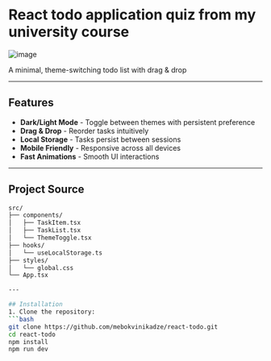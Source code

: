 # React todo application quiz from my university course

![image](https://github.com/user-attachments/assets/14d43a65-ce9e-49c2-98d5-8365f80a320b)



A minimal, theme-switching todo list with drag & drop

---

## Features
- **Dark/Light Mode** - Toggle between themes with persistent preference
- **Drag & Drop** - Reorder tasks intuitively
- **Local Storage** - Tasks persist between sessions
- **Mobile Friendly** - Responsive across all devices
- **Fast Animations** - Smooth UI interactions

---

## Project Source
```bash
src/
├── components/
│   ├── TaskItem.tsx
│   ├── TaskList.tsx
│   └── ThemeToggle.tsx
├── hooks/
│   └── useLocalStorage.ts
├── styles/
│   └── global.css
└── App.tsx

---

## Installation
1. Clone the repository:
```bash
git clone https://github.com/mebokvinikadze/react-todo.git
cd react-todo
npm install
npm run dev


